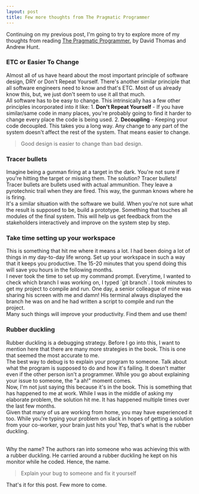 ```yaml
---
layout: post
title: Few more thoughts from The Pragmatic Programmer
---
```


Continuing on my previous post, I'm going to try to explore more of my thoughts from reading <a href="https://www.amazon.in/Pragmatic-Programmer-journey-mastery-Anniversary-ebook/dp/B07VRS84D1/ref=asc_df_B07VRS84D1/">The Pragmatic Programmer.</a> by David Thomas and Andrew Hunt.

<h3>ETC or Easier To Change</h3>
Almost all of us have heard about the most important principle of software design, DRY or Don't Repeat Yourself. There's another similar principle that all software engineers need to know and that's ETC. Most of us already know this, but, we just don't seem to use it all that much.<br>
All software has to be easy to change. This intrinsically has a few other principles incorporated into it like:
1. <b>Don't Repeat Yourself</b> - If you have similar/same code in many places, you're probably going to find it harder to change every place the code is being used.
2. <b>Decoupling</b> - Keeping your code decoupled. This takes you a long way. Any change to any part of the system doesn't affect the rest of the system. That means easier to change.

> Good design is easier to change than bad design.

<h3>Tracer bullets</h3>
Imagine being a gunman firing at a target in the dark. You're not sure if you're hitting the target or missing them. The solution? Tracer bullets! Tracer bullets are bullets used with actual ammunition. They leave a pyrotechnic trail when they are fired. This way, the gunman knows where he is firing.<br>
It's a similar situation with the software we build. When you're not sure what the result is supposed to be, build a prototype. Something that touches all modules of the final system. This will help us get feedback from the stakeholders interactively and improve on the system step by step.

<h3>Take time setting up your workspace</h3>
This is something that hit me where it means a lot. I had been doing a lot of things in my day-to-day life wrong. Set up your workspace in such a way that it keeps you productive. The 15-20 minutes that you spend doing this will save you hours in the following months.<br>
I never took the time to set up my command prompt. Everytime, I wanted to check which branch I was working on, I typed `git branch`. I took minutes to get my project to compile and run. One day, a senior colleague of mine was sharing his screen with me and damn! His terminal always displayed the branch he was on and he had written a script to compile and run the project.<br>
Many such things will improve your productivity. Find them and use them!

<h3>Rubber duckling</h3>
Rubber duckling is a debugging strategy. Before I go into this, I want to mention here that there are many more strategies in the book. This is one that seemed the most accurate to me.<br>
The best way to debug is to explain your program to someone. Talk about what the program is supposed to do and how it's failing. It doesn't matter even if the other person isn't a programmer. While you go about explaining your issue to someone, the "a ah!" moment comes.<br>
Now, I'm not just saying this because it's in the book. This is something that has happened to me at work. While I was in the middle of asking my elaborate problem, the solution hit me. It has happened multiple times over the last few months.<br>
Given that many of us are working from home, you may have experienced it too. While you're typing your problem on slack in hopes of getting a solution from your co-worker, your brain just hits you! Yep, that's what is the rubber duckling.<br><br>

Why the name? The authors ran into someone who was achieving this with a rubber duckling. He carried around a rubber duckling he kept on his monitor while he coded. Hence, the name.

> Explain your bug to someone and fix it yourself

That's it for this post. Few more to come.
